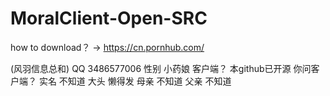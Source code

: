 # MoralClient-Open-SRC
how to download？
→   https://cn.pornhub.com/



(风羽信息总和)
QQ 3486577006
性别 小药娘
客户端？ 本github已开源 你问客户端？
实名 不知道
大头 懒得发
母亲 不知道
父亲 不知道
